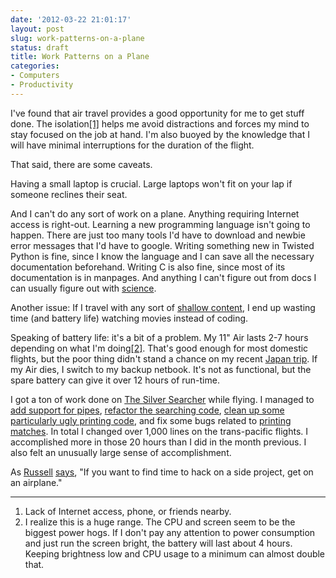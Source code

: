 ```yaml
---
date: '2012-03-22 21:01:17'
layout: post
slug: work-patterns-on-a-plane
status: draft
title: Work Patterns on a Plane
categories:
- Computers
- Productivity
---
```


I've found that air travel provides a good opportunity for me to get stuff done. The isolation[\[1\]](#ref_1) helps me avoid distractions and forces my mind to stay focused on the job at hand. I'm also buoyed by the knowledge that I will have minimal interruptions for the duration of the flight.

That said, there are some caveats.

Having a small laptop is crucial. Large laptops won't fit on your lap if someone reclines their seat. 

And I can't do any sort of work on a plane. Anything requiring Internet access is right-out. Learning a new programming language isn't going to happen. There are just too many tools I'd have to download and newbie error messages that I'd have to google. Writing something new in Twisted Python is fine, since I know the language and I can save all the necessary documentation beforehand. Writing C is also fine, since most of its documentation is in manpages. And anything I can't figure out from docs I can usually figure out with [science](/2012/01/30/programming-we-can-do-science/).

Another issue: If I travel with any sort of [shallow content](/2011/12/04/consume-less-shallow-content), I end up wasting time (and battery life) watching movies instead of coding.

Speaking of battery life: it's a bit of a problem. My 11" Air lasts 2-7 hours depending on what I'm doing[\[2\]](#ref_2). That's good enough for most domestic flights, but the poor thing didn't stand a chance on my recent [Japan trip](/2012/03/19/japan-trip). If my Air dies, I switch to my backup netbook. It's not as functional, but the spare battery can give it over 12 hours of run-time.

I got a ton of work done on [The Silver Searcher](https://github.com/ggreer/the_silver_searcher) while flying. I managed to [add support for pipes](https://github.com/ggreer/the_silver_searcher/commit/050ead66ee98abbfba639fd5ff7eded53c630455), [refactor the searching code](https://github.com/ggreer/the_silver_searcher/pull/16/files), [clean up some particularly ugly printing code](https://github.com/ggreer/the_silver_searcher/commit/b4dd2ac496edb75fec7bc4f66dde2fedead23b6f), and fix some bugs related to [printing](https://github.com/ggreer/the_silver_searcher/commit/46cc97f1ebe843e93825fbf8245d2dd2592a3a73) [matches](https://github.com/ggreer/the_silver_searcher/commit/a2bbca668dac9dcfbf55dad2887d2d2569bae2f7). In total I changed over 1,000 lines on the trans-pacific flights. I accomplished more in those 20 hours than I did in the month previous. I also felt an unusually large sense of accomplishment.

As [Russell](http://russellhaering.com/) [says](https://twitter.com/#!/russell_h/status/180862812074164224), "If you want to find time to hack on a side project, get on an airplane."

---
<a name="ref_1"> </a>
1. Lack of Internet access, phone, or friends nearby.
<a name="ref_2"> </a>
2. I realize this is a huge range. The CPU and screen seem to be the biggest power hogs. If I don't pay any attention to power consumption and just run the screen bright, the battery will last about 4 hours. Keeping brightness low and CPU usage to a minimum can almost double that.
